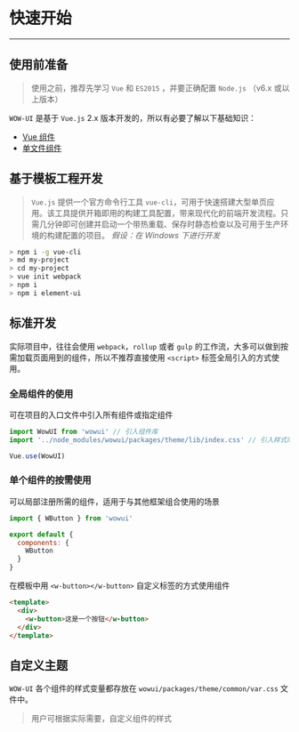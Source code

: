# 快速开始

----

## 使用前准备

> 使用之前，推荐先学习 `Vue` 和 `ES2015` ，并要正确配置 `Node.js` （v6.x 或以上版本）

`WOW-UI` 是基于 `Vue.js` 2.x 版本开发的，所以有必要了解以下基础知识：
- [Vue 组件](https://cn.vuejs.org/v2/guide/components.html)
- [单文件组件](https://cn.vuejs.org/v2/guide/single-file-components.html)

## 基于模板工程开发

> `Vue.js` 提供一个官方命令行工具 `vue-cli`，可用于快速搭建大型单页应用。该工具提供开箱即用的构建工具配置，带来现代化的前端开发流程。只需几分钟即可创建并启动一个带热重载、保存时静态检查以及可用于生产环境的构建配置的项目。
> *假设：在 Windows 下进行开发*
```bash
> npm i -g vue-cli
> md my-project
> cd my-project
> vue init webpack
> npm i
> npm i element-ui
```

## 标准开发

实际项目中，往往会使用 `webpack`，`rollup` 或者 `gulp` 的工作流，大多可以做到按需加载页面用到的组件，所以不推荐直接使用 `<script>` 标签全局引入的方式使用。

### 全局组件的使用

可在项目的入口文件中引入所有组件或指定组件

```js
import WowUI from 'wowui' // 引入组件库
import '../node_modules/wowui/packages/theme/lib/index.css' // 引入样式库

Vue.use(WowUI)
```

### 单个组件的按需使用

可以局部注册所需的组件，适用于与其他框架组合使用的场景

```js
import { WButton } from 'wowui'

export default {
  components: {
    WButton
  }
}
```

在模板中用 `<w-button></w-button>` 自定义标签的方式使用组件

```html
<template>
  <div>
    <w-button>这是一个按钮</w-button>
  </div>
</template>
```

## 自定义主题

`WOW-UI` 各个组件的样式变量都存放在 `wowui/packages/theme/common/var.css` 文件中。
> 用户可根据实际需要，自定义组件的样式
